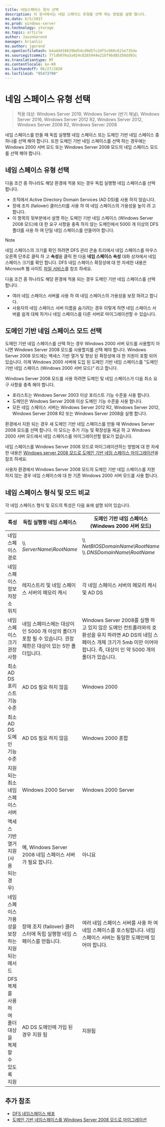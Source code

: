 ```yaml
---
title: 네임스페이스 형식 선택
description: 이 문서에서는 네임 스페이스 유형을 선택 하는 방법을 설명 합니다.
ms.date: 6/5/2017
ms.prod: windows-server
ms.technology: storage
ms.topic: article
author: JasonGerend
manager: brianlic
ms.author: jgerend
ms.openlocfilehash: b4addd18629bd54cd9d5fc2df5c660c621e735de
ms.sourcegitcommit: 771db070a3a924c8265944e21bf9bd85350dd93c
ms.translationtype: MT
ms.contentlocale: ko-KR
ms.lasthandoff: 06/27/2020
ms.locfileid: "85473790"
---
```

# <a name="choose-a-namespace-type"></a>네임 스페이스 유형 선택

> 적용 대상: Windows Server 2019, Windows Server (반기 채널), Windows Server 2016, Windows Server 2012 R2, Windows Server 2012, Windows Server 2008 R2, Windows Server 2008

네임 스페이스를 만들 때 독립 실행형 네임 스페이스 또는 도메인 기반 네임 스페이스 중 하나를 선택 해야 합니다. 또한 도메인 기반 네임 스페이스를 선택 하는 경우에는 Windows 2000 서버 모드 또는 Windows Server 2008 모드의 네임 스페이스 모드를 선택 해야 합니다.

## <a name="choosing-a-namespace-type"></a>네임 스페이스 유형 선택

다음 조건 중 하나라도 해당 환경에 적용 되는 경우 독립 실행형 네임 스페이스를 선택 합니다.

-   조직에서 Active Directory Domain Services (AD DS)를 사용 하지 않습니다.
-   장애 조치 (failover) 클러스터를 사용 하 여 네임 스페이스의 가용성을 높이 려 고 합니다.
-   이 항목의 뒷부분에서 설명 하는 도메인 기반 네임 스페이스 (Windows Server 2008 모드)에 대 한 요구 사항을 충족 하지 않는 도메인에서 5000 개 이상의 DFS 폴더를 사용 하 여 단일 네임 스페이스를 만들어야 합니다.

> [!NOTE]
> 네임 스페이스의 크기를 확인 하려면 DFS 관리 콘솔 트리에서 네임 스페이스를 마우스 오른쪽 단추로 클릭 하 고 **속성**을 클릭 한 다음 **네임 스페이스 속성** 대화 상자에서 네임 스페이스 크기를 확인 합니다. DFS 네임 스페이스 확장성에 대 한 자세한 내용은 Microsoft 웹 사이트 [파일 서비스](https://technet.microsoft.com/library/cc771548.aspx)를 참조 하세요.

다음 조건 중 하나라도 해당 환경에 적용 되는 경우 도메인 기반 네임 스페이스를 선택 합니다.

-   여러 네임 스페이스 서버를 사용 하 여 네임 스페이스의 가용성을 보장 하려고 합니다.
-   사용자의 네임 스페이스 서버 이름을 숨기려는 경우 이렇게 하면 네임 스페이스 서버를 쉽게 대체 하거나 네임 스페이스를 다른 서버로 마이그레이션할 수 있습니다.

## <a name="choosing-a-domain-based-namespace-mode"></a>도메인 기반 네임 스페이스 모드 선택

도메인 기반 네임 스페이스를 선택 하는 경우 Windows 2000 서버 모드를 사용할지 아니면 Windows Server 2008 모드를 사용할지를 선택 해야 합니다. Windows Server 2008 모드에는 액세스 기반 열거 및 향상 된 확장성에 대 한 지원이 포함 되어 있습니다. 이제 Windows 2000 서버에 도입 된 도메인 기반 네임 스페이스를 "도메인 기반 네임 스페이스 (Windows 2000 서버 모드)" 라고 합니다.

Windows Server 2008 모드를 사용 하려면 도메인 및 네임 스페이스가 다음 최소 요구 사항을 충족 해야 합니다.

-   포리스트는 Windows Server 2003 이상 포리스트 기능 수준을 사용 합니다.
-   도메인은 Windows Server 2008 이상 도메인 기능 수준을 사용 합니다.
-   모든 네임 스페이스 서버는 Windows Server 2012 R2, Windows Server 2012, Windows Server 2008 R2 또는 Windows Server 2008을 실행 합니다.

환경에서 지원 되는 경우 새 도메인 기반 네임 스페이스를 만들 때 Windows Server 2008 모드를 선택 합니다. 이 모드는 추가 기능 및 확장성을 제공 하 고 Windows 2000 서버 모드에서 네임 스페이스를 마이그레이션할 필요가 없습니다.

네임 스페이스를 Windows Server 2008 모드로 마이그레이션하는 방법에 대 한 자세한 내용은 [Windows server 2008 모드로 도메인 기반 네임 스페이스 마이그레이션](migrate-a-domain-based-namespace-to-windows-server-2008-mode.md)을 참조 하세요.

사용자 환경에서 Windows Server 2008 모드의 도메인 기반 네임 스페이스를 지원 하지 않는 경우 네임 스페이스에 대 한 기존 Windows 2000 서버 모드를 사용 합니다.

## <a name="comparing-namespace-types-and-modes"></a>네임 스페이스 형식 및 모드 비교

각 네임 스페이스 형식 및 모드의 특성은 다음 표에 설명 되어 있습니다.

|특성|독립 실행형 네임 스페이스|도메인 기반 네임 스페이스 (Windows 2000 서버 모드) |도메인 기반 네임 스페이스 (Windows Server 2008 모드) |
|---|---|---|---|
|네임 스페이스 경로|\\\ *ServerName\RootName* |\\\ *NetBIOSDomainName\RootName* <br />\\\ *DNSDomainName\RootName*|\\\ *NetBIOSDomainName\RootName* <br /> \\\ *DNSDomainName\RootName*|
|네임 스페이스 정보 저장소 위치|레지스트리 및 네임 스페이스 서버의 메모리 캐시|각 네임 스페이스 서버의 메모리 캐시 및 AD DS|각 네임 스페이스 서버의 메모리 캐시 및 AD DS|
|네임 스페이스 크기 권장 사항|네임 스페이스에는 대상이 인 5000 개 이상의 폴더가 포함 될 수 있습니다. 권장 제한은 대상이 있는 5만 폴더입니다.|Windows Server 2008를 실행 하 고 있지 않은 도메인 컨트롤러와의 호환성을 유지 하려면 AD DS의 네임 스페이스 개체 크기가 5mb 미만 이어야 합니다. 즉, 대상이 인 약 5000 개의 폴더가 있습니다.|네임 스페이스에는 대상이 인 5000 개 이상의 폴더가 포함 될 수 있습니다. 권장 제한은 대상이 있는 5만 폴더입니다. |
|최소 AD DS 포리스트 기능 수준|AD DS 필요 하지 않음|Windows 2000|Windows Server 2003|
|최소 AD DS 도메인 기능 수준|AD DS 필요 하지 않음|Windows 2000 혼합|Windows Server 2008|
|지원 되는 최소 네임 스페이스 서버|Windows 2000 Server|Windows 2000 Server|Windows Server 2008|
|액세스 기반 열거 지원 (사용 되는 경우)|예, Windows Server 2008 네임 스페이스 서버가 필요 합니다.|아니요|예|
|네임 스페이스 가용성을 보장 하는 지원 되는 메서드|장애 조치 (failover) 클러스터에 독립 실행형 네임 스페이스를 만듭니다.|여러 네임 스페이스 서버를 사용 하 여 네임 스페이스를 호스팅합니다. 네임 스페이스 서버는 동일한 도메인에 있어야 합니다.|여러 네임 스페이스 서버를 사용 하 여 네임 스페이스를 호스팅합니다. 네임 스페이스 서버는 동일한 도메인에 있어야 합니다.|
|DFS 복제를 사용 하 여 폴더 대상을 복제할 수 있도록 지원|AD DS 도메인에 가입 된 경우 지원 됨|지원됨|지원됨|

## <a name="additional-references"></a>추가 참조

-   [DFS 네임스페이스 배포](deploying-dfs-namespaces.md)
-   [도메인 기반 네임스페이스를 Windows Server 2008 모드로 마이그레이션](migrate-a-domain-based-namespace-to-windows-server-2008-mode.md)


